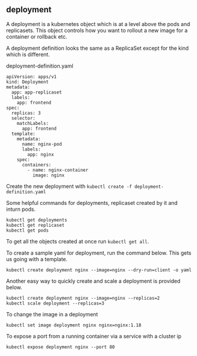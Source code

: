 ## deployment

A deployment is a kubernetes object which is at a level above the pods and replicasets.
This object controls how you want to rollout a new image for a container or rollback etc.

A deployment definition looks the same as a ReplicaSet except for the kind which is different.

deployment-definition.yaml
```
apiVersion: apps/v1
kind: Deployment
metadata:
  app: app-replicaset
  labels:
    app: frontend
spec:
  replicas: 3
  selector:
    matchLabels:
      app: frontend
  template:
    metadata:
      name: nginx-pod
      labels:
        app: nginx
    spec:
      containers:
        - name: nginx-container
          image: nginx
```

Create the new deployment with
`kubectl create -f deployment-definition.yaml`

Some helpful commands for deployments, replicaset created by it and inturn pods.
```
kubectl get deployments
kubectl get replicaset
kubectl get pods
```

To get all the objects created at once run `kubectl get all`.

To create a sample yaml for deployment, run the command below. This gets us going with a template.
```
kubectl create deployment nginx --image=nginx --dry-run=client -o yaml
```

Another easy way to quickly create and scale a deployment is provided below.
```
kubectl create deployment nginx --image=nginx --replicas=2
kubectl scale deployment --replicas=3
```

To change the image in a deployment
```
kubectl set image deployment nginx nginx=nginx:1.18
```

To expose a port from a running container via a service with a cluster ip
```
kubectl expose deployment nginx --port 80
```
